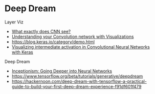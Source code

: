 # Deep Dream 

Layer Viz 

- [What exactly does CNN see?](https://becominghuman.ai/what-exactly-does-cnn-see-4d436d8e6e52)
- [Understanding your Convolution network with Visualizations](https://towardsdatascience.com/understanding-your-convolution-network-with-visualizations-a4883441533b)
- https://blog.keras.io/category/demo.html
- [Visualizing intermediate activation in Convolutional Neural Networks with Keras](https://towardsdatascience.com/visualizing-intermediate-activation-in-convolutional-neural-networks-with-keras-260b36d60d0)

Deep Dream 

- [Inceptionism: Going Deeper into Neural Networks](https://ai.googleblog.com/2015/06/inceptionism-going-deeper-into-neural.html)
- https://www.tensorflow.org/beta/tutorials/generative/deepdream
- https://hackernoon.com/deep-dream-with-tensorflow-a-practical-guide-to-build-your-first-deep-dream-experience-f91df601f479
